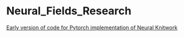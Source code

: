# Neural_Fields_Research

[Early version of code for Pytorch implementation of Neural Knitwork](https://github.com/GwynGU/Recreation-of-Neural-Knitwork.git)

